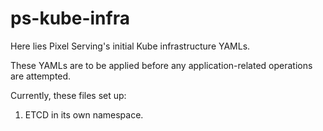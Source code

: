 # ps-kube-infra
Here lies Pixel Serving's initial Kube infrastructure YAMLs.

These YAMLs are to be applied before any application-related operations are attempted. 

Currently, these files set up:
1) ETCD in its own namespace.
